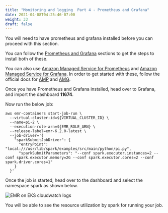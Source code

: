 ```yaml
---
title: "Monitoring and logging  Part 4 - Prometheus and Grafana"
date: 2021-04-08T04:25:46-07:00
weight: 33
draft: false
---
```


You will need to have prometheus and grafana installed before you can proceed with this section.

You can follow the [Prometheus and Grafana](/intermediate/240_monitoring/) sections to get the steps to install both of these. 

You can also use [Amazon Managed Service for Prometheus](https://aws.amazon.com/prometheus/) and [Amazon Managed Service for Grafana](https://aws.amazon.com/grafana/). In order to get started with these, follow the official docs for [AMP](https://docs.aws.amazon.com/prometheus/latest/userguide/AMP-getting-started.html) and [AMG](https://docs.aws.amazon.com/grafana/latest/userguide/getting-started-with-AMG.html).

Once you have Prometheus and Grafana installed, head over to Grafana, and import the dashboard **11674**.

Now run the below job:

```
aws emr-containers start-job-run \
  --virtual-cluster-id=${VIRTUAL_CLUSTER_ID} \
  --name=pi-2 \
  --execution-role-arn=${EMR_ROLE_ARN} \
  --release-label=emr-6.2.0-latest \
  --job-driver='{
    "sparkSubmitJobDriver": {
      "entryPoint": "local:///usr/lib/spark/examples/src/main/python/pi.py",
      "sparkSubmitParameters": "--conf spark.executor.instances=2 --conf spark.executor.memory=2G --conf spark.executor.cores=2 --conf spark.driver.cores=1"
    }
  }'

  ```

Once the job is started, head over to the dashboard and select the namespace spark as shown below. 


![EMR on EKS cloudwatch logs](/images/emr-on-eks/grafana_1.png)

You will be able to see the resource utilization by spark for running your job.

